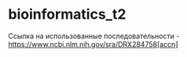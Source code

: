 # bioinformatics_t2
Ссылка на использованные последовательности - https://www.ncbi.nlm.nih.gov/sra/DRX284758[accn]
